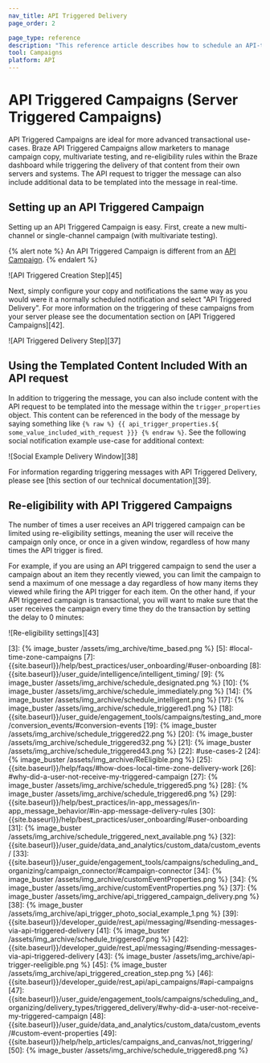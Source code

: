 ```yaml
---
nav_title: API Triggered Delivery
page_order: 2

page_type: reference
description: "This reference article describes how to schedule an API-triggered campaign."
tool: Campaigns
platform: API
---
```


# API Triggered Campaigns (Server Triggered Campaigns)

API Triggered Campaigns are ideal for more advanced transactional use-cases. Braze API Triggered Campaigns allow marketers to manage campaign copy, multivariate testing, and re-eligibility rules within the Braze dashboard while triggering the delivery of that content from their own servers and systems. The API request to trigger the message can also include additional data to be templated into the message in real-time.

## Setting up an API Triggered Campaign

Setting up an API Triggered Campaign is easy. First, create a new multi-channel or single-channel campaign (with multivariate testing).

{% alert note %}
An API Triggered Campaign is different from an [API Campaign]({{site.baseurl}}/developer_guide/rest_api/api_campaigns/#api-campaigns).
{% endalert %}

![API Triggered Creation Step][45]

Next, simply configure your copy and notifications the same way as you would were it a normally scheduled notification and select "API Triggered Delivery". For more information on the triggering of these campaigns from your server please see the documentation section on [API Triggered Campaigns][42].

![API Triggered Delivery Step][37]

## Using the Templated Content Included With an API request

In addition to triggering the message, you can also include content with the API request to be templated into the message within the `trigger_properties` object. This content can be referenced in the body of the message by saying something like
``{% raw %} {{ api_trigger_properties.${ some_value_included_with_request }}} {% endraw %}``.
See the following social notification example use-case for additional context:

![Social Example Delivery Window][38]

For information regarding triggering messages with API Triggered Delivery, please see [this section of our technical documentation][39].

## Re-eligibility with API Triggered Campaigns

The number of times a user receives an API triggered campaign can be limited using re-eligibility settings, meaning the user will receive the campaign only once, or once in a given window, regardless of how many times the API trigger is fired.

For example, if you are using an API triggered campaign to send the user a campaign about an item they recently viewed, you can limit the campaign to send a maximum of one message a day regardless of how many items they viewed while firing the API trigger for each item. On the other hand, if your API triggered campaign is transactional, you will want to make sure that the user receives the campaign every time they do the transaction by setting the delay to 0 minutes:

![Re-eligibility settings][43]



[3]: {% image_buster /assets/img_archive/time_based.png %}
[5]: #local-time-zone-campaigns
[7]: {{site.baseurl}}/help/best_practices/user_onboarding/#user-onboarding
[8]: {{site.baseurl}}/user_guide/intelligence/intelligent_timing/
[9]: {% image_buster /assets/img_archive/schedule_designated.png %}
[10]: {% image_buster /assets/img_archive/schedule_immediately.png %}
[14]: {% image_buster /assets/img_archive/schedule_intelligent.png %}
[17]: {% image_buster /assets/img_archive/schedule_triggered1.png %}
[18]: {{site.baseurl}}/user_guide/engagement_tools/campaigns/testing_and_more/conversion_events/#conversion-events
[19]: {% image_buster /assets/img_archive/schedule_triggered22.png %}
[20]: {% image_buster /assets/img_archive/schedule_triggered32.png %}
[21]: {% image_buster /assets/img_archive/schedule_triggered43.png %}
[22]: #use-cases-2
[24]: {% image_buster /assets/img_archive/ReEligible.png %}
[25]: {{site.baseurl}}/help/faqs/#how-does-local-time-zone-delivery-work
[26]: #why-did-a-user-not-receive-my-triggered-campaign
[27]: {% image_buster /assets/img_archive/schedule_triggered5.png %}
[28]: {% image_buster /assets/img_archive/schedule_triggered6.png %}
[29]: {{site.baseurl}}/help/best_practices/in-app_messages/in-app_message_behavior/#in-app-message-delivery-rules
[30]: {{site.baseurl}}/help/best_practices/user_onboarding/#user-onboarding
[31]: {% image_buster /assets/img_archive/schedule_triggered_next_available.png %}
[32]: {{site.baseurl}}/user_guide/data_and_analytics/custom_data/custom_events/
[33]: {{site.baseurl}}/user_guide/engagement_tools/campaigns/scheduling_and_organizing/campaign_connector/#campaign-connector
[34]: {% image_buster /assets/img_archive/customEventProperties.png %}
[34]: {% image_buster /assets/img_archive/customEventProperties.png %}
[37]: {% image_buster /assets/img_archive/api_triggered_campaign_delivery.png %}
[38]: {% image_buster /assets/img_archive/api_trigger_photo_social_example_1.png %}
[39]: {{site.baseurl}}/developer_guide/rest_api/messaging/#sending-messages-via-api-triggered-delivery
[41]: {% image_buster /assets/img_archive/schedule_triggered7.png %}
[42]: {{site.baseurl}}/developer_guide/rest_api/messaging/#sending-messages-via-api-triggered-delivery
[43]: {% image_buster /assets/img_archive/api-trigger-reeligible.png %}
[45]: {% image_buster /assets/img_archive/api_triggered_creation_step.png %}
[46]: {{site.baseurl}}/developer_guide/rest_api/api_campaigns/#api-campaigns
[47]: {{site.baseurl}}/user_guide/engagement_tools/campaigns/scheduling_and_organizing/delivery_types/triggered_delivery/#why-did-a-user-not-receive-my-triggered-campaign
[48]: {{site.baseurl}}/user_guide/data_and_analytics/custom_data/custom_events/#custom-event-properties
[49]: {{site.baseurl}}/help/help_articles/campaigns_and_canvas/not_triggering/
[50]: {% image_buster /assets/img_archive/schedule_triggered8.png %}